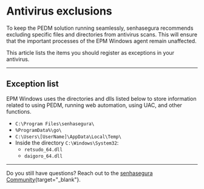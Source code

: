 # Antivirus exclusions

To keep the PEDM solution running seamlessly, senhasegura recommends excluding specific files and directories from antivirus scans. This will ensure that the important processes of the EPM Windows agent remain unaffected.

This article lists the items you should register as exceptions in your antivirus.

* * *

## Exception list

EPM Windows uses the directories and dlls listed below to store information related to using PEDM, running web automation, using UAC, and other functions.


* ```C:\Program Files\senhasegura\```
* ```%ProgramData%\go\``` 
* ```C:\Users\[UserName]\AppData\Local\Temp\```
* Inside the directory ```C:\Windows\System32```:
    * ```retsudo_64.dll```  
    * ```daigoro_64.dll```

* * *

Do you still have questions? Reach out to the [senhasegura Community](https://community.senhasegura.io/){target="_blank"}.
